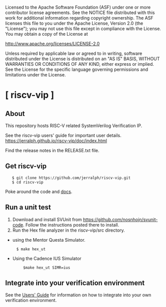 
Licensed to the Apache Software Foundation (ASF) under one
or more contributor license agreements.  See the NOTICE file
distributed with this work for additional information
regarding copyright ownership.  The ASF licenses this file
to you under the Apache License, Version 2.0 (the
"License"); you may not use this file except in compliance
with the License.  You may obtain a copy of the License at

http://www.apache.org/licenses/LICENSE-2.0

Unless required by applicable law or agreed to in writing,
software distributed under the License is distributed on an
"AS IS" BASIS, WITHOUT WARRANTIES OR CONDITIONS OF ANY
KIND, either express or implied.  See the License for the
specific language governing permissions and limitations
under the License.


[ riscv-vip ] 
======================

About
----------------------------
This repository hosts RISC-V related SystemVerilog Verification IP.

See the riscv-vip users' guide for important user details.  https://jerralph.github.io/riscv-vip/doc/index.html 

Find the release notes in the RELEASE.txt file.

Get riscv-vip
----------------------------
```
   $ git clone https://github.com/jerralph/riscv-vip.git
   $ cd riscv-vip
```

Poke around the code and [docs](https://jerralph.github.io/riscv-vip/doc/index.html).


Run a unit test
----------------------------

1. Download and install SVUnit from https://github.com/nosnhojn/svunit-code.  Follow the instructions posted there to install.
2. Run the Hex file analyzer in the riscv-vip/src directory.

 * using the Mentor Questa Simulator.
 ```
      $ make hex_ut
```

 * Using the Cadence IUS Simulator
```
        $make hex_ut SIMR=ius
```
Integrate into your verification environment
-----------------------------------
See the [Users' Guide](https://jerralph.github.io/riscv-vip/doc/index.html) for information on how to integrate into your own verification environment. 


